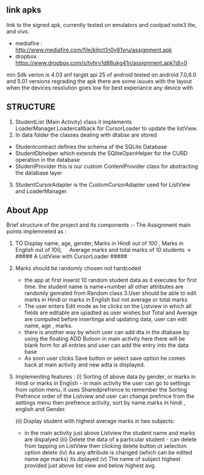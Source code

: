 

## link apks ##
link to the signed apk, currently tested on emulators and coolpad note3 lite, and vivo.
  - mediafire : http://www.mediafire.com/file/kjlrct1n0y81vru/assignment.apk
  - dropbox : https://www.dropbox.com/s/tvhrv1d88ukg41n/assignment.apk?dl=0
 
   min Sdk verion is 4.03 anf target api 25 of android 
  tested on android 7.0,6.0 and 5.01 versions
  regrading the apk there are some isuues with the layout when the devices resolution goes low
    for best experiance any device with 
 

## STRUCTURE ##
1. StudentList (Main Activity) class it implements LoaderManager.Loadercallback<Cursor> for CursorLoader to 
  update the listView.
2. In data folder the classes dealing with dtabse are stored 
  - Studentcontract defines the schema of the SQLite Database
  - StudentDbhelper which extends the SQliteOpenHelper for the CURD operation in the database
  - StudentProvider this is our custom ContentProvider class for abstracting the database layer
 
3. StudentCursorAdapter is the CustomCursorAdapter used for ListView and LoaderManager.


## About App ##
Brief structure of the project and its components :-
The Assignment main points implemneted as :
  1. TO Display name, age, gender, Marks in Hindi out of 100 , Marks in English out of 100,
      Average marks and total marks of 10 students -> ##### A ListView with CursorLoader #####
  2. Marks should be randomly chosen not hardcoded
      - the app at first inserst  10 random student data as it executes for first time. the student name is name+number all other
          attributes are randomly genrated from Random class
  3.User should be able to edit marks in Hindi or marks in English but not average or total marks
     - The user enters Edit mode as he clicks on the Listview in which all fields are editable are upadted as user wishes
        but Total and Average are computed before insertinga and updating data, user can edit name, age , marks.
     - there is another way by which user can add dta in the dtabase by using the floating ADD Butoon in main activity
       here there will be blank form for all entries and user can add the entry into the data base 
     - As soon user clicks Save button or select save option he comes back at main activity and new adta is displayed.
  4. Implementing features :
      (i) Sorting of above data by gender, or marks in Hindi or marks in English
          - in main activity the user can go to settings from option menu, it uses Sharedprefrence to remember the Sorting Prefrence order 
             of the Listview and user can change prefrnce from the settings menu then prefrence activity, sort by name.marks in hindi                  , english and Gender.
      
     (ii) Display student with highest average marks in two subjects:
        - in the main activity just above Listview the student name and marks are dispalyed
     (iii) Delete the data of a particular student
         - can delete from tapping on ListView then clicking delete button ot selection option delete
     (iv) As any attribute is changed (which can be edited name age marks) its diplayed
     (v) The name of subject highest provided just above list view and below highest avg.
   
     
